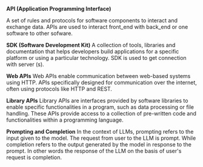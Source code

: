 **API (Application Programming Interface)**

A set of rules and protocols for software components to interact and exchange data. APIs are used to interact front_end with back_end or one software to other sofware.

**SDK (Software Development Kit)**
A collection of tools, libraries and documentation that helps developers build applications for a specific platform or using a particular technology. SDK is used to get connection with server (s). 

**Web APIs** 
Web APIs enable communication between web-based systems using HTTP. APIs specifically designed for communication over the internet, often using protocols like HTTP and REST.

**Library APIs** 
Library APIs are interfaces provided by software libraries to enable specific functionalities in a program, such as data processing or file handling. These APIs provide access to a collection of pre-written code and functionalities within a programming language. 

**Prompting and Completion** 
In the context of LLMs, prompting refers to the input given to the model. The request from user to the LLM is prompt. While completion refers to the output generated by the model in response to the prompt. In other words the response of the LLM on the basis of user's request is completion.
